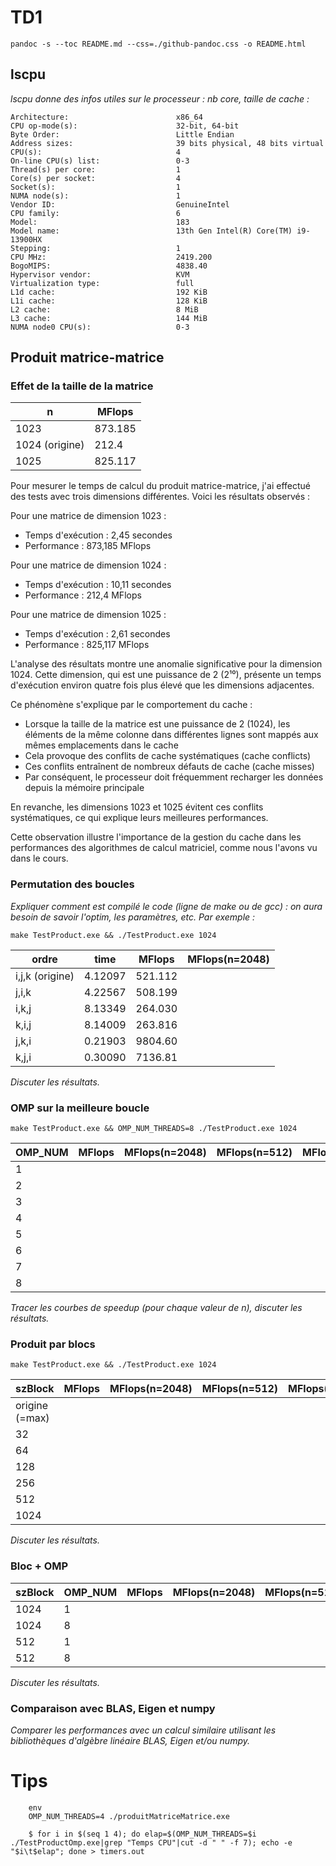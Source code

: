 
# TD1

`pandoc -s --toc README.md --css=./github-pandoc.css -o README.html`

## lscpu

*lscpu donne des infos utiles sur le processeur : nb core, taille de cache :*

```
Architecture:                        x86_64
CPU op-mode(s):                      32-bit, 64-bit
Byte Order:                          Little Endian
Address sizes:                       39 bits physical, 48 bits virtual
CPU(s):                              4
On-line CPU(s) list:                 0-3
Thread(s) per core:                  1
Core(s) per socket:                  4
Socket(s):                           1
NUMA node(s):                        1
Vendor ID:                           GenuineIntel
CPU family:                          6
Model:                               183
Model name:                          13th Gen Intel(R) Core(TM) i9-13900HX
Stepping:                            1
CPU MHz:                             2419.200
BogoMIPS:                            4838.40
Hypervisor vendor:                   KVM
Virtualization type:                 full
L1d cache:                           192 KiB
L1i cache:                           128 KiB
L2 cache:                            8 MiB
L3 cache:                            144 MiB
NUMA node0 CPU(s):                   0-3
```


## Produit matrice-matrice

### Effet de la taille de la matrice

  n            | MFlops
---------------|--------
1023           | 873.185
1024 (origine) | 212.4
1025           | 825.117

Pour mesurer le temps de calcul du produit matrice-matrice, j'ai effectué des tests avec trois dimensions différentes. Voici les résultats observés :

Pour une matrice de dimension 1023 :
- Temps d'exécution : 2,45 secondes
- Performance : 873,185 MFlops

Pour une matrice de dimension 1024 :
- Temps d'exécution : 10,11 secondes
- Performance : 212,4 MFlops

Pour une matrice de dimension 1025 :
- Temps d'exécution : 2,61 secondes
- Performance : 825,117 MFlops

L'analyse des résultats montre une anomalie significative pour la dimension 1024. Cette dimension, qui est une puissance de 2 (2¹⁰), présente un temps d'exécution environ quatre fois plus élevé que les dimensions adjacentes.

Ce phénomène s'explique par le comportement du cache :
- Lorsque la taille de la matrice est une puissance de 2 (1024), les éléments de la même colonne dans différentes lignes sont mappés aux mêmes emplacements dans le cache
- Cela provoque des conflits de cache systématiques (cache conflicts)
- Ces conflits entraînent de nombreux défauts de cache (cache misses)
- Par conséquent, le processeur doit fréquemment recharger les données depuis la mémoire principale

En revanche, les dimensions 1023 et 1025 évitent ces conflits systématiques, ce qui explique leurs meilleures performances.

Cette observation illustre l'importance de la gestion du cache dans les performances des algorithmes de calcul matriciel, comme nous l'avons vu dans le cours.

### Permutation des boucles

*Expliquer comment est compilé le code (ligne de make ou de gcc) : on aura besoin de savoir l'optim, les paramètres, etc. Par exemple :*

`make TestProduct.exe && ./TestProduct.exe 1024`


  ordre           | time    | MFlops  | MFlops(n=2048)
------------------|---------|---------|----------------
i,j,k (origine)   | 4.12097 | 521.112 |
j,i,k             | 4.22567 | 508.199 |
i,k,j             | 8.13349 | 264.030 |
k,i,j             | 8.14009 | 263.816 |
j,k,i             | 0.21903 | 9804.60 |
k,j,i             | 0.30090 | 7136.81 |


*Discuter les résultats.*



### OMP sur la meilleure boucle

`make TestProduct.exe && OMP_NUM_THREADS=8 ./TestProduct.exe 1024`

  OMP_NUM         | MFlops  | MFlops(n=2048) | MFlops(n=512)  | MFlops(n=4096)
------------------|---------|----------------|----------------|---------------
1                 |
2                 |
3                 |
4                 |
5                 |
6                 |
7                 |
8                 |

*Tracer les courbes de speedup (pour chaque valeur de n), discuter les résultats.*



### Produit par blocs

`make TestProduct.exe && ./TestProduct.exe 1024`

  szBlock         | MFlops  | MFlops(n=2048) | MFlops(n=512)  | MFlops(n=4096)
------------------|---------|----------------|----------------|---------------
origine (=max)    |
32                |
64                |
128               |
256               |
512               |
1024              |

*Discuter les résultats.*



### Bloc + OMP


  szBlock      | OMP_NUM | MFlops  | MFlops(n=2048) | MFlops(n=512)  | MFlops(n=4096)|
---------------|---------|---------|----------------|----------------|---------------|
1024           |  1      |         |                |                |               |
1024           |  8      |         |                |                |               |
512            |  1      |         |                |                |               |
512            |  8      |         |                |                |               |

*Discuter les résultats.*


### Comparaison avec BLAS, Eigen et numpy

*Comparer les performances avec un calcul similaire utilisant les bibliothèques d'algèbre linéaire BLAS, Eigen et/ou numpy.*


# Tips

```
	env
	OMP_NUM_THREADS=4 ./produitMatriceMatrice.exe
```

```
    $ for i in $(seq 1 4); do elap=$(OMP_NUM_THREADS=$i ./TestProductOmp.exe|grep "Temps CPU"|cut -d " " -f 7); echo -e "$i\t$elap"; done > timers.out
```
